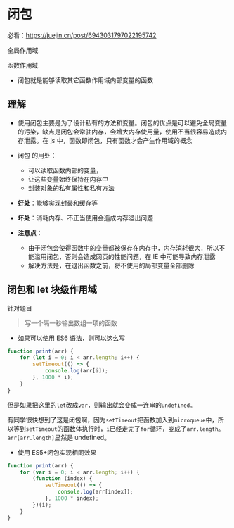 # 闭包

必看：https://juejin.cn/post/6943031797022195742

全局作用域

函数作用域

- 闭包就是能够读取其它函数作用域内部变量的函数

## 理解

- 使用闭包主要是为了设计私有的方法和变量。闭包的优点是可以避免全局变量的污染，缺点是闭包会常驻内存，会增大内存使用量，使用不当很容易造成内存泄露。在 js 中，函数即闭包，只有函数才会产生作用域的概念
- 闭包 的用处：

  - 可以读取函数内部的变量，
  - 让这些变量始终保持在内存中
  - 封装对象的私有属性和私有方法

- **好处**：能够实现封装和缓存等
- **坏处**：消耗内存、不正当使用会造成内存溢出问题
- **注意点**：
  - 由于闭包会使得函数中的变量都被保存在内存中，内存消耗很大，所以不能滥用闭包，否则会造成网页的性能问题，在 IE 中可能导致内存泄露
  - 解决方法是，在退出函数之前，将不使用的局部变量全部删除

## 闭包和 let 块级作用域

针对题目

> 写一个隔一秒输出数组一项的函数

- 如果可以使用 ES6 语法，则可以这么写

```js
function print(arr) {
	for (let i = 0; i < arr.length; i++) {
		setTimeout(() => {
			console.log(arr[i]);
		}, 1000 * i);
	}
}
```

但是如果把这里的`let`改成`var`，则输出就会变成一连串的`undefined`。

有同学很快想到了这是闭包啊，因为`setTimeout`把函数加入到`microqueue`中，所以等到`setTimeout`的函数体执行时，`i`已经走完了`for`循环，变成了`arr.length`。`arr[arr.length]`显然是 undefined。

- 使用 ES5+闭包实现相同效果

```js
function print(arr) {
	for (var i = 0; i < arr.length; i++) {
		(function (index) {
			setTimeout(() => {
				console.log(arr[index]);
			}, 1000 * index);
		})(i);
	}
}
```
